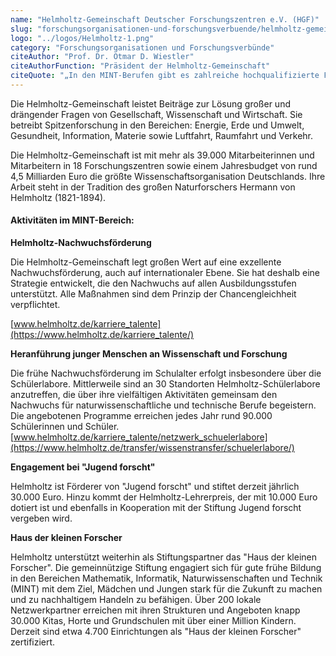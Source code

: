 ```yaml
---
name: "Helmholtz-Gemeinschaft Deutscher Forschungszentren e.V. (HGF)"
slug: "forschungsorganisationen-und-forschungsverbuende/helmholtz-gemeinschaft-deutscher-forschungszentren-e-v-hgf"
logo: "../logos/Helmholtz-1.png"
category: "Forschungsorganisationen und Forschungsverbünde"
citeAuthor: "Prof. Dr. Otmar D. Wiestler"
citeAuthorFunction: "Präsident der Helmholtz-Gemeinschaft"
citeQuote: "„In den MINT-Berufen gibt es zahlreiche hochqualifizierte Frauen mit beeindruckenden Karrieren. Doch ihre Zahl muss noch erheblich anwachsen. Diese Bereiche bieten einerseits eine Vielzahl attraktiver Berufswege. Andererseits werden sie auch in Zukunft eine entscheidende Rolle für unseren gesellschaftlichen und wirtschaftlichen Wohlstand spielen. „Komm, mach MINT.“ ist eine wichtige Unterstützung bei der Ansprache junger Frauen. Mit dieser zentralen Plattform machen wir ihnen Mut für wissenschaftliche Karrieren und zeigen moderne Rollenvorbilder.”"
---
```


Die Helmholtz-Gemeinschaft leistet Beiträge zur Lösung großer und drängender Fragen von Gesellschaft, Wissenschaft und Wirtschaft. Sie betreibt Spitzenforschung in den Bereichen: Energie, Erde und Umwelt, Gesundheit, Information, Materie sowie Luftfahrt, Raumfahrt und Verkehr.

Die Helmholtz-Gemeinschaft ist mit mehr als 39.000 Mitarbeiterinnen und Mitarbeitern in 18 Forschungszentren sowie einem Jahresbudget von rund 4,5 Milliarden Euro die größte Wissenschaftsorganisation Deutschlands. Ihre Arbeit steht in der Tradition des großen Naturforschers Hermann von Helmholtz (1821-1894).

#### Aktivitäten im MINT-Bereich:

**Helmholtz-Nachwuchsförderung**

Die Helmholtz-Gemeinschaft legt großen Wert auf eine exzellente Nachwuchsförderung, auch auf internationaler Ebene. Sie hat deshalb eine Strategie entwickelt, die den Nachwuchs auf allen Ausbildungsstufen unterstützt. Alle Maßnahmen sind dem Prinzip der Chancengleichheit verpflichtet.

[www.helmholtz.de/karriere_talente](https://www.helmholtz.de/karriere_talente/)

**Heranführung junger Menschen an Wissenschaft und Forschung**

Die frühe Nachwuchsförderung im Schulalter erfolgt insbesondere über die Schülerlabore. Mittlerweile sind an 30 Standorten Helmholtz-Schülerlabore anzutreffen, die über ihre vielfältigen Aktivitäten gemeinsam den Nachwuchs für naturwissenschaftliche und technische Berufe begeistern. Die angebotenen Programme erreichen jedes Jahr rund 90.000 Schülerinnen und Schüler. [www.helmholtz.de/karriere_talente/netzwerk_schuelerlabore](https://www.helmholtz.de/transfer/wissenstransfer/schuelerlabore/)

**Engagement bei "Jugend forscht"**

Helmholtz ist Förderer von "Jugend forscht" und stiftet derzeit jährlich 30.000 Euro. Hinzu kommt der Helmholtz-Lehrerpreis, der mit 10.000 Euro dotiert ist und ebenfalls in Kooperation mit der Stiftung Jugend forscht vergeben wird.

**Haus der kleinen Forscher**

Helmholtz unterstützt weiterhin als Stiftungspartner das "Haus der kleinen Forscher". Die gemeinnützige Stiftung engagiert sich für gute frühe Bildung in den Bereichen Mathematik, Informatik, Naturwissenschaften und Technik (MINT) mit dem Ziel, Mädchen und Jungen stark für die Zukunft zu machen und zu nachhaltigem Handeln zu befähigen. Über 200 lokale Netzwerkpartner erreichen mit ihren Strukturen und Angeboten knapp 30.000 Kitas, Horte und Grundschulen mit über einer Million Kindern. Derzeit sind etwa 4.700 Einrichtungen als "Haus der kleinen Forscher" zertifiziert.
